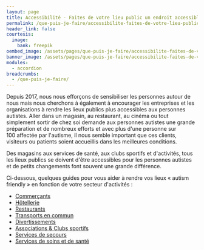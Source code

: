 ```yaml
---
layout: page
title: Accessibilité - Faites de votre lieu public un endroit accessible aux personnes autistes
permalink: /que-puis-je-faire/accessibilite-faites-de-votre-lieu-public-un-endroit-accessible-aux-personnes-autistes/
header_link: false
courtesis:
  image:
    bank: freepik
oembed_image: /assets/pages/que-puis-je-faire/accessibilite-faites-de-votre-lieu-public-un-endroit-accessible-aux-personnes-autistes/opengraph.jpg
banner_image: /assets/pages/que-puis-je-faire/accessibilite-faites-de-votre-lieu-public-un-endroit-accessible-aux-personnes-autistes/banner.jpg
modules:
  - accordion
breadcrumbs:
  - /que-puis-je-faire/
---
```


Depuis 2017, nous nous efforçons de sensibiliser les personnes autour de nous mais nous cherchons à également à encourager les entreprises et les organisations
à rendre les lieux publics plus accessibles aux personnes autistes.
Aller dans un magasin, au restaurant, au cinéma ou tout simplement sortir de chez soi demande aux personnes autistes une grande préparation et de nombreux efforts et
avec plus d'une personne sur 100 affectée par l'autisme, il nous semble important que ces clients, visiteurs ou patients soient accueillis dans les meilleures conditions. 

Des magasins aux services de santé, aux clubs sportifs et d'activités, tous les lieux publics se doivent d'être accessibles pour les personnes autistes et de petits changements
font souvent une grande différence.

Ci-dessous, quelques guides pour vous aider à rendre vos lieux «&nbsp;autism friendly&nbsp;» en fonction de votre secteur d'activités&nbsp;:


<div class="highlight">
<ul>
 <li><a href="/que-puis-je-faire/accessibilite-faites-de-votre-lieu-public-un-endroit-accessible-aux-personnes-autistes/commercants">Commerçants</a></li>
 <li><a href="/que-puis-je-faire/accessibilite-faites-de-votre-lieu-public-un-endroit-accessible-aux-personnes-autistes/hotellerie">Hôtellerie</a></li>
 <li><a href="/que-puis-je-faire/accessibilite-faites-de-votre-lieu-public-un-endroit-accessible-aux-personnes-autistes/restaurants">Restaurants</a></li>
 <li><a href="/que-puis-je-faire/accessibilite-faites-de-votre-lieu-public-un-endroit-accessible-aux-personnes-autistes/transports">Transports en commun</a></li>
 <li><a href="/que-puis-je-faire/accessibilite-faites-de-votre-lieu-public-un-endroit-accessible-aux-personnes-autistes/divertissements">Divertissements</a></li>
 <li><a href="/que-puis-je-faire/accessibilite-faites-de-votre-lieu-public-un-endroit-accessible-aux-personnes-autistes/associations-et-clubs-sportifs">Associations & Clubs sportifs</a></li>
 <li><a href="/que-puis-je-faire/accessibilite-faites-de-votre-lieu-public-un-endroit-accessible-aux-personnes-autistes/services-de-secours">Services de secours</a></li>
 <li><a href="/que-puis-je-faire/accessibilite-faites-de-votre-lieu-public-un-endroit-accessible-aux-personnes-autistes/services-de-soins-et-de-sante">Services de soins et de santé</a></li>
</ul>
</div>


